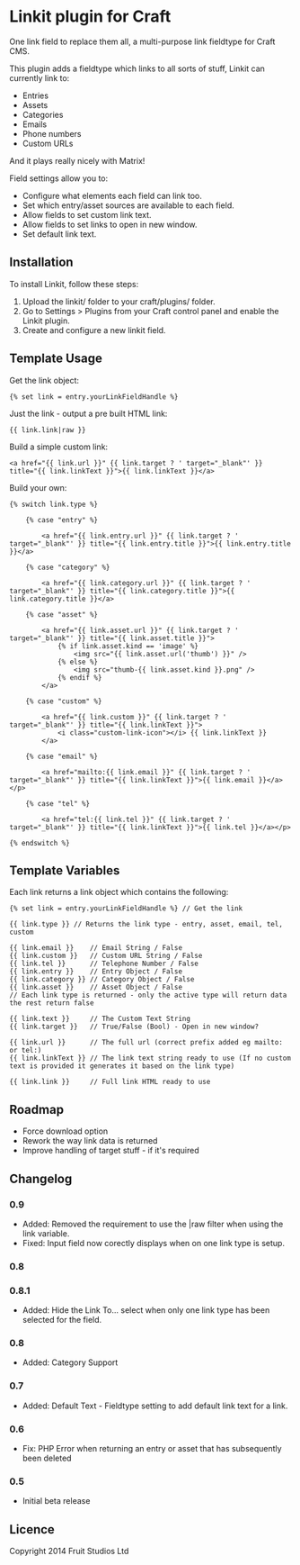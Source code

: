# Linkit plugin for Craft

One link field to replace them all, a multi-purpose link fieldtype for Craft CMS.

This plugin adds a fieldtype which links to all sorts of stuff, Linkit can currently link to:

* Entries
* Assets
* Categories
* Emails
* Phone numbers
* Custom URLs

And it plays really nicely with Matrix!

Field settings allow you to:

* Configure what elements each field can link too.
* Set which entry/asset sources are available to each field.
* Allow fields to set custom link text.
* Allow fields to set links to open in new window.
* Set default link text.


## Installation

To install Linkit, follow these steps:

1.  Upload the linkit/ folder to your craft/plugins/ folder.
2.  Go to Settings > Plugins from your Craft control panel and enable the Linkit plugin.
3.  Create and configure a new linkit field.

## Template Usage

Get the link object:

	{% set link = entry.yourLinkFieldHandle %}
	
Just the link - output a pre built HTML link:

	{{ link.link|raw }}
			
Build a simple custom link:

	<a href="{{ link.url }}" {{ link.target ? ' target="_blank"' }} title="{{ link.linkText }}">{{ link.linkText }}</a>
			
Build your own:			
 
	{% switch link.type %}
	
	    {% case "entry" %}
	    
			<a href="{{ link.entry.url }}" {{ link.target ? ' target="_blank"' }} title="{{ link.entry.title }}">{{ link.entry.title }}</a>
			
	    {% case "category" %}
	    
			<a href="{{ link.category.url }}" {{ link.target ? ' target="_blank"' }} title="{{ link.category.title }}">{{ link.category.title }}</a>

	    {% case "asset" %}
						    
			<a href="{{ link.asset.url }}" {{ link.target ? ' target="_blank"' }} title="{{ link.asset.title }}">
				{% if link.asset.kind == 'image' %}
					<img src="{{ link.asset.url('thumb') }}" />
				{% else %}
					<img src="thumb-{{ link.asset.kind }}.png" />
				{% endif %}
			</a>		
	
	    {% case "custom" %}
	    
			<a href="{{ link.custom }}" {{ link.target ? ' target="_blank"' }} title="{{ link.linkText }}">
				<i class="custom-link-icon"></i> {{ link.linkText }}
			</a>
			
	    {% case "email" %}
	    
			<a href="mailto:{{ link.email }}" {{ link.target ? ' target="_blank"' }} title="{{ link.linkText }}">{{ link.email }}</a></p>
	
	    {% case "tel" %}
	    
			<a href="tel:{{ link.tel }}" {{ link.target ? ' target="_blank"' }} title="{{ link.linkText }}">{{ link.tel }}</a></p>
	
	{% endswitch %}
	
## Template Variables

Each link returns a link object which contains the following:

	{% set link = entry.yourLinkFieldHandle %} // Get the link

	{{ link.type }} // Returns the link type - entry, asset, email, tel, custom

	{{ link.email }}  	// Email String / False
	{{ link.custom }} 	// Custom URL String / False
	{{ link.tel }}		// Telephone Number / False
	{{ link.entry }}	// Entry Object / False
	{{ link.category }}	// Category Object / False
	{{ link.asset }}	// Asset Object / False
	// Each link type is returned - only the active type will return data the rest return false

	{{ link.text }} 	// The Custom Text String 
	{{ link.target }}   // True/False (Bool) - Open in new window? 
	
	{{ link.url }}		// The full url (correct prefix added eg mailto: or tel:)
	{{ link.linkText }} // The link text string ready to use (If no custom text is provided it generates it based on the link type)
	
	{{ link.link }}		// Full link HTML ready to use	

## Roadmap

* Force download option
* Rework the way link data is returned
* Improve handling of target stuff - if it's required


## Changelog

### 0.9

* Added: Removed the requirement to use the |raw filter when using the link variable.
* Fixed: Input field now corectly displays when on one link type is setup.

### 0.8

### 0.8.1

* Added: Hide the Link To... select when only one link type has been selected for the field.

### 0.8

* Added: Category Support

### 0.7

* Added: Default Text - Fieldtype setting to add default link text for a link.

### 0.6

* Fix: PHP Error when returning an entry or asset that has subsequently been deleted

### 0.5

* Initial beta release

## Licence

Copyright 2014 Fruit Studios Ltd
